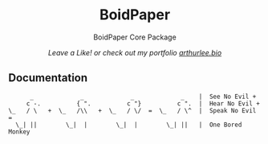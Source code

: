 <div align="center">
  <p>
    <h1>BoidPaper</h1>
  </p>
  <p>
    BoidPaper Core Package
  </p>
  <p>
    <em>Leave a Like! or check out my portfolio <a href="https://arthurlee.bio">arthurlee.bio</a></em>
  </p>
  <!-- <p>
    <a href="https://www.npmjs.com/package/@arthur.lee945/promise-pool"><img src="https://img.shields.io/npm/v/@arthur.lee945/promise-pool.svg" alt="Latest Version"></a>
    <a href="https://www.npmjs.com/package/@arthur.lee945/promise-pool"><img src="https://img.shields.io/npm/dm/@arthur.lee945/promise-pool.svg" alt="Monthly downloads"></a>
  </p> -->
</div>

## Documentation

```
      _             _             _             _    |  See No Evil +
     c -.          { ".          c "}          c ".  |  Hear No Evil +
\_   / \   +  \_   /\\   +  \_   / \/  =  \_   / \^  |  Speak No Evil =
  \_| ||        \_|  |        \_|  |        \_| ||   |  One Bored Monkey

```
